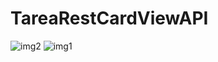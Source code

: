 # TareaRestCardViewAPI
![img2](https://github.com/gochoag/TareaRestCardViewAPI/assets/107816550/f6418ca2-6b36-4a4e-b9a0-9625c2cc90b7)
![img1](https://github.com/gochoag/TareaRestCardViewAPI/assets/107816550/4578f38f-a457-44cc-8b4a-fafaeef87bfa)
